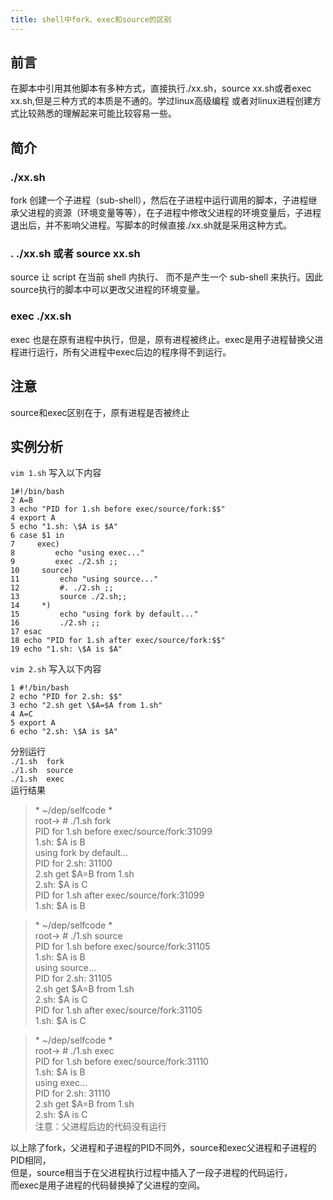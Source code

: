 ```yaml
---
title: shell中fork、exec和source的区别
---
```


## 前言
在脚本中引用其他脚本有多种方式，直接执行./xx.sh，source xx.sh或者exec xx.sh,但是三种方式的本质是不通的。学过linux高级编程 或者对linux进程创建方式比较熟悉的理解起来可能比较容易一些。

## 简介
###  ./xx.sh
fork 创建一个子进程（sub-shell），然后在子进程中运行调用的脚本，子进程继承父进程的资源（环境变量等等），在子进程中修改父进程的环境变量后，子进程退出后，并不影响父进程。写脚本的时候直接./xx.sh就是采用这种方式。

### . ./xx.sh 或者 source xx.sh
source   让 script 在当前 shell 内执行、 而不是产生一个 sub-shell 来执行。因此source执行的脚本中可以更改父进程的环境变量。

### exec ./xx.sh
exec 也是在原有进程中执行，但是，原有进程被终止。exec是用子进程替换父进程进行运行，所有父进程中exec后边的程序得不到运行。

## 注意
source和exec区别在于，原有进程是否被终止

## 实例分析
`vim 1.sh` 写入以下内容
``` shell
1#!/bin/bash                                                                                       
2 A=B
3 echo "PID for 1.sh before exec/source/fork:$$"
4 export A
5 echo "1.sh: \$A is $A"
6 case $1 in
7     exec)
8         echo "using exec..."
9         exec ./2.sh ;;
10     source)
11         echo "using source..."
12         #. ./2.sh ;;
13         source ./2.sh;;
14     *)
15         echo "using fork by default..."
16         ./2.sh ;;
17 esac
18 echo "PID for 1.sh after exec/source/fork:$$"
19 echo "1.sh: \$A is $A"

```
`vim 2.sh` 写入以下内容
```shell
1 #!/bin/bash                                                                                        
2 echo "PID for 2.sh: $$"
3 echo "2.sh get \$A=$A from 1.sh"
4 A=C
5 export A
6 echo "2.sh: \$A is $A"
```
分别运行  
`./1.sh  fork`  
`./1.sh  source`  
`./1.sh  exec`  
运行结果
>\* ~/dep/selfcode  *  
  root→ # ./1.sh  fork    
PID for 1.sh before exec/source/fork:31099  
1.sh: $A is B  
using fork by default...  
PID for 2.sh: 31100  
2.sh get $A=B from 1.sh  
2.sh: $A is C  
PID for 1.sh after exec/source/fork:31099  
1.sh: $A is B  


>\* ~/dep/selfcode  *  
  root→ # ./1.sh  source  
PID for 1.sh before exec/source/fork:31105  
1.sh: $A is B  
using source...  
PID for 2.sh: 31105  
2.sh get $A=B from 1.sh  
2.sh: $A is C  
PID for 1.sh after exec/source/fork:31105  
1.sh: $A is C  

>\* ~/dep/selfcode  *  
  root→ # ./1.sh  exec   
PID for 1.sh before exec/source/fork:31110  
1.sh: $A is B  
using exec...  
PID for 2.sh: 31110  
2.sh get $A=B from 1.sh  
2.sh: $A is C     
  注意：父进程后边的代码没有运行

以上除了fork，父进程和子进程的PID不同外，source和exec父进程和子进程的PID相同，  
但是，source相当于在父进程执行过程中插入了一段子进程的代码运行，  
而exec是用子进程的代码替换掉了父进程的空间。

